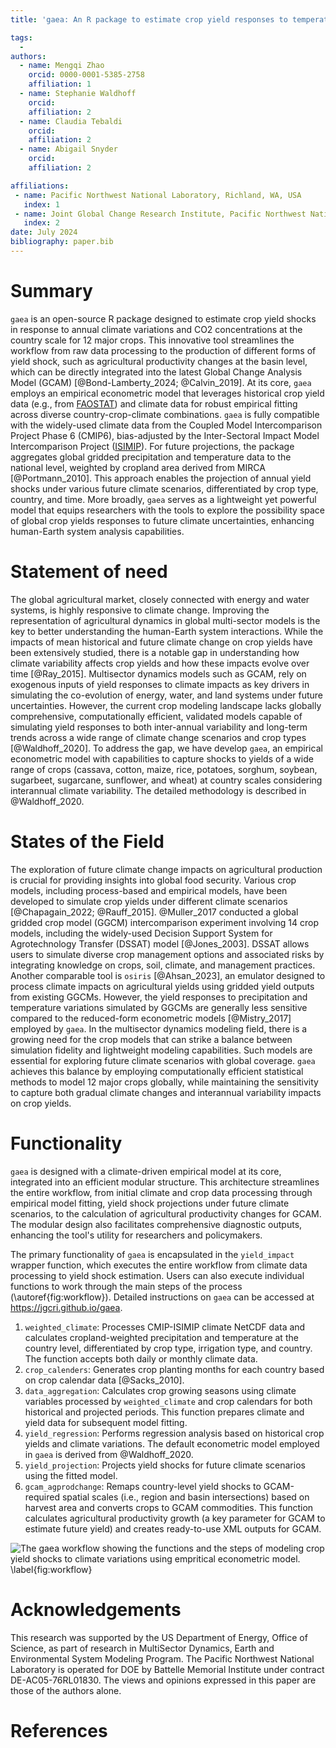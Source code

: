 ```yaml
---
title: 'gaea: An R package to estimate crop yield responses to temperature and precipitation'

tags:
  - 
authors:
  - name: Mengqi Zhao
    orcid: 0000-0001-5385-2758
    affiliation: 1
  - name: Stephanie Waldhoff
    orcid: 
    affiliation: 2
  - name: Claudia Tebaldi
    orcid:
    affiliation: 2
  - name: Abigail Snyder
    orcid:
    affiliation: 2

affiliations:
 - name: Pacific Northwest National Laboratory, Richland, WA, USA
   index: 1
 - name: Joint Global Change Research Institute, Pacific Northwest National Laboratory, College Park, MD, USA
   index: 2
date: July 2024
bibliography: paper.bib
---
```


# Summary

`gaea` is an open-source R package designed to estimate crop yield shocks in response to annual climate variations and CO2 concentrations at the country scale for 12 major crops. This innovative tool streamlines the workflow from raw data processing to the production of different forms of yield shock, such as agricultural productivity changes at the basin level, which can be directly integrated into the latest Global Change Analysis Model (GCAM) [@Bond-Lamberty_2024; @Calvin_2019]. At its core, `gaea` employs an empirical econometric model that leverages historical crop yield data (e.g., from [FAOSTAT](https://www.fao.org/faostat/en/#data/QCL)) and climate data for robust empirical fitting across diverse country-crop-climate combinations. `gaea` is fully compatible with the widely-used climate data from the Coupled Model Intercomparison Project Phase 6 (CMIP6), bias-adjusted by the Inter-Sectoral Impact Model Intercomparison Project ([ISIMIP](https://www.isimip.org/)). For future projections, the package aggregates global gridded precipitation and temperature data to the national level, weighted by cropland area derived from MIRCA [@Portmann_2010]. This approach enables the projection of annual yield shocks under various future climate scenarios, differentiated by crop type, country, and time. More broadly, `gaea` serves as a lightweight yet powerful model that equips researchers with the tools to explore the possibility space of global crop yields responses to future climate uncertainties, enhancing human-Earth system analysis capabilities.


# Statement of need

The global agricultural market, closely connected with energy and water systems, is highly responsive to climate change. Improving the representation of agricultural dynamics in global multi-sector models is the key to better understanding the human-Earth system interactions. While the impacts of mean historical and future climate change on crop yields have been extensively studied, there is a notable gap in understanding how climate variability affects crop yields and how these impacts evolve over time [@Ray_2015]. Multisector dynamics models such as GCAM, rely on exogenous inputs of yield responses to climate impacts as key drivers in simulating the co-evolution of energy, water, and land systems under future uncertainties. However, the current crop modeling landscape lacks globally comprehensive, computationally efficient, validated models capable of simulating yield responses to both inter-annual variability and long-term trends across a wide range of climate change scenarios and crop types [@Waldhoff_2020]. To address the gap, we have develop `gaea`, an empirical econometric model with capabilities to capture shocks to yields of a wide range of crops (cassava, cotton, maize, rice, potatoes, sorghum, soybean, sugarbeet, sugarcane, sunflower, and wheat) at country scales considering interannual climate variability. The detailed methodology is described in @Waldhoff_2020.


# States of the Field

The exploration of future climate change impacts on agricultural production is crucial for providing insights into global food security. Various crop models, including process-based and empirical models, have been developed to simulate crop yields under different climate scenarios [@Chapagain_2022; @Rauff_2015]. @Muller_2017 conducted a global gridded crop model (GGCM) intercomparison experiment involving 14 crop models, including the widely-used Decision Support System for Agrotechnology Transfer (DSSAT) model [@Jones_2003]. DSSAT allows users to simulate diverse crop management options and associated risks by integrating knowledge on crops, soil, climate, and management practices. Another comparable tool is `osiris` [@Ahsan_2023], an emulator designed to process climate impacts on agricultural yields using gridded yield outputs from existing GGCMs. However, the yield responses to precipitation and temperature variations simulated by GGCMs are generally less sensitive compared to the reduced-form econometric models [@Mistry_2017] employed by `gaea`. In the multisector dynamics modeling field, there is a growing need for the crop models that can strike a balance between simulation fidelity and lightweight modeling capabilities. Such models are essential for exploring future climate scenarios with global coverage. `gaea` achieves this balance by employing computationally efficient statistical methods to model 12 major crops globally, while maintaining the sensitivity to capture both gradual climate changes and interannual variability impacts on crop yields.

# Functionality

`gaea` is designed with a climate-driven empirical model at its core, integrated into an efficient modular structure. This architecture streamlines the entire workflow, from initial climate and crop data processing through empirical model fitting, yield shock projections under future climate scenarios, to the calculation of agricultural productivity changes for GCAM. The modular design also facilitates comprehensive diagnostic outputs, enhancing the tool's utility for researchers and policymakers.

The primary functionality of `gaea` is encapsulated in the `yield_impact` wrapper function, which executes the entire workflow from climate data processing to yield shock estimation. Users can also execute individual functions to work through the main steps of the process (\autoref{fig:workflow}). Detailed instructions on `gaea` can be accessed at https://jgcri.github.io/gaea.

1. `weighted_climate`: Processes CMIP-ISIMIP climate NetCDF data and calculates cropland-weighted precipitation and temperature at the country level, differentiated by crop type, irrigation type, and country. The function accepts both daily or monthly climate data.
2. `crop_calenders`: Generates crop planting months for each country based on crop calendar data [@Sacks_2010].
3. `data_aggregation`: Calculates crop growing seasons using climate variables processed by `weighted_climate` and crop calendars for both historical and projected periods. This function prepares climate and yield data for subsequent model fitting.
4. `yield_regression`: Performs regression analysis based on historical crop yields and climate variations. The default econometric model employed in `gaea` is derived from @Waldhoff_2020.
5. `yield_projection`: Projects yield shocks for future climate scenarios using the fitted model.
6. `gcam_agprodchange`: Remaps country-level yield shocks to GCAM-required spatial scales (i.e., region and basin intersections) based on harvest area and converts crops to GCAM commodities. This function calculates agricultural productivity growth (a key parameter for GCAM to estimate future yield) and creates ready-to-use XML outputs for GCAM.


![The gaea workflow showing the functions and the steps of modeling crop yield shocks to climate variations using empritical econometric model. \label{fig:workflow}](workflow.png)


# Acknowledgements
This research was supported by the US Department of Energy, Office of Science, as part of research in MultiSector Dynamics, Earth and Environmental System Modeling Program. The Pacific Northwest National Laboratory is operated for DOE by Battelle Memorial Institute under contract DE-AC05-76RL01830. The views and opinions expressed in this paper are those of the authors alone.

# References
